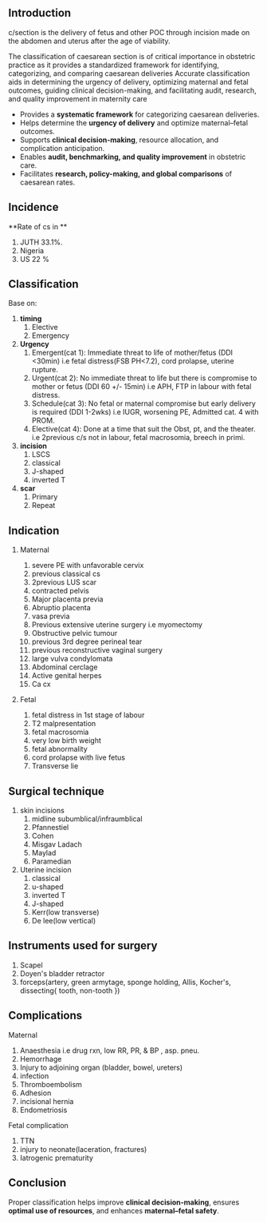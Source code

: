 ## Introduction

c/section is the delivery of fetus and other POC through incision made on the abdomen and uterus after the age of viability.

The classification of caesarean section is of critical importance in obstetric practice as it provides a standardized framework for identifying, categorizing, and comparing caesarean deliveries
Accurate classification aids in determining the urgency of delivery, optimizing maternal and fetal outcomes, guiding clinical decision-making, and facilitating audit, research, and quality improvement in maternity care

- Provides a **systematic framework** for categorizing caesarean deliveries.
- Helps determine the **urgency of delivery** and optimize maternal–fetal outcomes.
- Supports **clinical decision-making**, resource allocation, and complication anticipation.
- Enables **audit, benchmarking, and quality improvement** in obstetric care.
- Facilitates **research, policy-making, and global comparisons** of caesarean rates.

## Incidence
**Rate of cs in **
 1. JUTH 33.1%.
 2. Nigeria 
 3. US 22 %

## Classification
Base on: 
1. **timing**
	1. Elective
	2. Emergency
2. **Urgency**
	1. Emergent(cat 1): Immediate threat to life of mother/fetus (DDI <30min) i.e fetal distress(FSB PH<7.2), cord prolapse, uterine rupture.
	2. Urgent(cat 2): No immediate threat to life but there is compromise to mother or fetus (DDI 60 +/- 15min) i.e APH, FTP in labour with fetal distress.
	3. Schedule(cat 3): No fetal or maternal compromise but early delivery is required (DDI 1-2wks) i.e IUGR, worsening PE, Admitted cat. 4 with PROM.
	4. Elective(cat 4): Done at a time that suit the Obst, pt, and the theater. i.e 2previous c/s not in labour, fetal macrosomia, breech in primi. 
3.  **incision**
	1. LSCS
	2. classical
	3. J-shaped
	4. inverted T
4. **scar**
	1. Primary
	2. Repeat
	

## Indication
1. Maternal
	1. severe PE with unfavorable cervix
	2. previous classical cs
	3. 2previous LUS scar
	4. contracted pelvis
	5. Major placenta previa
	6. Abruptio placenta
	7. vasa previa
	8. Previous extensive uterine surgery i.e myomectomy
	9. Obstructive pelvic tumour
	10. previous 3rd degree perineal tear
	11. previous reconstructive vaginal surgery
	12. large vulva condylomata
	13. Abdominal cerclage
	14. Active genital herpes
	15. Ca cx
	
2. Fetal
	1. fetal distress in 1st stage of labour
	2. T2 malpresentation
	3. fetal macrosomia
	4. very low birth weight 
	5. fetal abnormality
	6. cord prolapse with live fetus
	7. Transverse lie

## Surgical technique
1. skin incisions
	1. midline subumblical/infraumblical
	2. Pfannestiel
	3. Cohen
	4. Misgav Ladach
	5. Maylad
	6. Paramedian
2. Uterine incision
	1. classical
	2. u-shaped 
	3. inverted T
	4. J-shaped 
	5. Kerr(low transverse)
	6. De lee(low vertical)

## Instruments used for surgery
1. Scapel
2. Doyen's bladder retractor
3. forceps(artery, green armytage, sponge holding, Allis, Kocher's, dissecting{ tooth, non-tooth })

## Complications
Maternal
1. Anaesthesia i.e drug rxn, low RR, PR, & BP , asp. pneu.
2. Hemorrhage
3.  Injury to adjoining organ (bladder, bowel, ureters)
4. infection
5. Thromboembolism
6. Adhesion
7. incisional hernia
8. Endometriosis

Fetal complication
1. TTN
2.  injury to neonate(laceration, fractures)
3. Iatrogenic prematurity


## Conclusion

Proper classification helps improve **clinical decision-making**, ensures **optimal use of resources**, and enhances **maternal–fetal safety**.